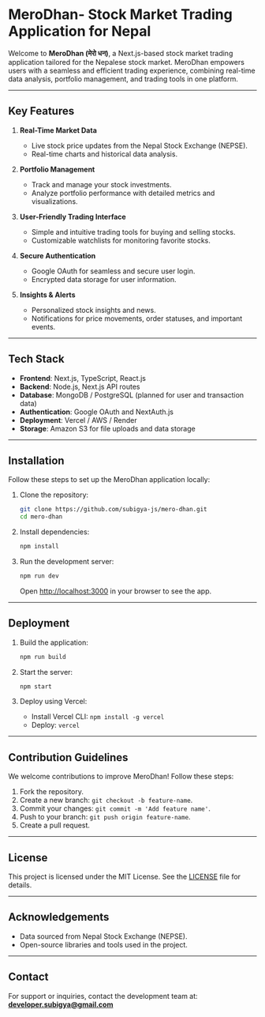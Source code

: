 # MeroDhan- Stock Market Trading Application for Nepal

Welcome to **MeroDhan (मेरो धन)**, a Next.js-based stock market trading application tailored for the Nepalese stock market. MeroDhan empowers users with a seamless and efficient trading experience, combining real-time data analysis, portfolio management, and trading tools in one platform.

---

## Key Features

1. **Real-Time Market Data**

   - Live stock price updates from the Nepal Stock Exchange (NEPSE).
   - Real-time charts and historical data analysis.

2. **Portfolio Management**

   - Track and manage your stock investments.
   - Analyze portfolio performance with detailed metrics and visualizations.

3. **User-Friendly Trading Interface**

   - Simple and intuitive trading tools for buying and selling stocks.
   - Customizable watchlists for monitoring favorite stocks.

4. **Secure Authentication**

   - Google OAuth for seamless and secure user login.
   - Encrypted data storage for user information.

5. **Insights & Alerts**
   - Personalized stock insights and news.
   - Notifications for price movements, order statuses, and important events.

---

## Tech Stack

- **Frontend**: Next.js, TypeScript, React.js
- **Backend**: Node.js, Next.js API routes
- **Database**: MongoDB / PostgreSQL (planned for user and transaction data)
- **Authentication**: Google OAuth and NextAuth.js
- **Deployment**: Vercel / AWS / Render
- **Storage**: Amazon S3 for file uploads and data storage

---

## Installation

Follow these steps to set up the MeroDhan application locally:

1. Clone the repository:

   ```bash
   git clone https://github.com/subigya-js/mero-dhan.git
   cd mero-dhan
   ```

2. Install dependencies:

   ```bash
   npm install
   ```

3. Run the development server:
   ```bash
   npm run dev
   ```
   Open [http://localhost:3000](http://localhost:3000) in your browser to see the app.

---

## Deployment

1. Build the application:

   ```bash
   npm run build
   ```

2. Start the server:

   ```bash
   npm start
   ```

3. Deploy using Vercel:
   - Install Vercel CLI: `npm install -g vercel`
   - Deploy: `vercel`

---

## Contribution Guidelines

We welcome contributions to improve MeroDhan! Follow these steps:

1. Fork the repository.
2. Create a new branch: `git checkout -b feature-name`.
3. Commit your changes: `git commit -m 'Add feature name'`.
4. Push to your branch: `git push origin feature-name`.
5. Create a pull request.

---

## License

This project is licensed under the MIT License. See the [LICENSE](./LICENSE) file for details.

---

## Acknowledgements

- Data sourced from Nepal Stock Exchange (NEPSE).
- Open-source libraries and tools used in the project.

---

## Contact

For support or inquiries, contact the development team at: **developer.subigya@gmail.com**
